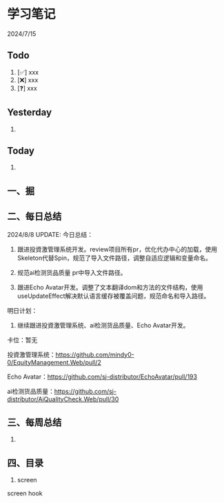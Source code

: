# 学习笔记

2024/7/15



## Todo

1. [✅] xxx
2. [❌] xxx
3. [❓] xxx



## Yesterday

1. 




## Today

1. 



## 一、掘





## 二、每日总结

2024/8/8 UPDATE: 今日总结：

1. 跟进投資激管理系统开发。review项目所有pr，优化代办中心的加载，使用Skeleton代替Spin，规范了导入文件路径，调整自适应逻辑和变量命名。
1. 规范ai检测货品质量 pr中导入文件路径。

3. 跟进Echo Avatar开发。调整了文本翻译dom和方法的文件结构，使用useUpdateEffect解决默认语言缓存被覆盖问题，规范命名和导入路径。

明日计划：

1. 继续跟进投資激管理系统、ai检测货品质量、Echo Avatar开发。



卡位：暂无

投資激管理系统：https://github.com/mindy0-0/EquityManagement.Web/pull/2

Echo Avatar：https://github.com/sj-distributor/EchoAvatar/pull/193

ai检测货品质量：https://github.com/sj-distributor/AiQualityCheck.Web/pull/30



## 三、每周总结

1. 




## 四、目录

1. screen



screen hook